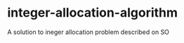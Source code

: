 integer-allocation-algorithm
============================

A solution to ineger allocation problem described on SO
